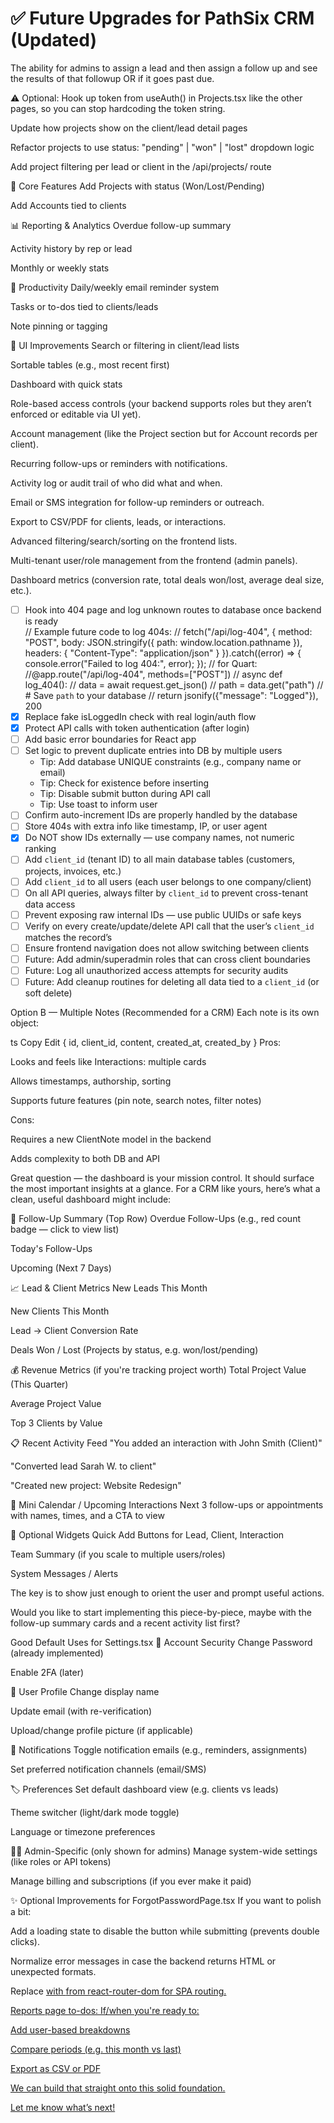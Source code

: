 # ✅ Future Upgrades for PathSix CRM (Updated)

The ability for admins to assign a lead and then assign a follow up and see the results of that followup OR if it goes past due. 

⚠️ Optional: Hook up token from useAuth() in Projects.tsx like the other pages, so you can stop hardcoding the token string.

Update how projects show on the client/lead detail pages

Refactor projects to use status: "pending" | "won" | "lost" dropdown logic

Add project filtering per lead or client in the /api/projects/ route

🧩 Core Features
Add Projects with status (Won/Lost/Pending)

Add Accounts tied to clients

📊 Reporting & Analytics
Overdue follow-up summary

Activity history by rep or lead

Monthly or weekly stats

🔔 Productivity
Daily/weekly email reminder system

Tasks or to-dos tied to clients/leads

Note pinning or tagging

🧭 UI Improvements
Search or filtering in client/lead lists

Sortable tables (e.g., most recent first)

Dashboard with quick stats


Role-based access controls (your backend supports roles but they aren’t enforced or editable via UI yet).

Account management (like the Project section but for Account records per client).

Recurring follow-ups or reminders with notifications.

Activity log or audit trail of who did what and when.

Email or SMS integration for follow-up reminders or outreach.

Export to CSV/PDF for clients, leads, or interactions.

Advanced filtering/search/sorting on the frontend lists.

Multi-tenant user/role management from the frontend (admin panels).

Dashboard metrics (conversion rate, total deals won/lost, average deal size, etc.).



- [ ] Hook into 404 page and log unknown routes to database once backend is ready  
        // Example future code to log 404s:
        // fetch("/api/log-404", { method: "POST", body: JSON.stringify({ path: window.location.pathname }), headers: { "Content-Type": "application/json" } }).catch((error) => { console.error("Failed to log 404:", error); });
        // for Quart:
        //@app.route("/api/log-404", methods=["POST"])
        //    async def log_404():
        //        data = await request.get_json()
        //        path = data.get("path")
        //        # Save `path` to your database
        //        return jsonify({"message": "Logged"}), 200  
- [x] Replace fake isLoggedIn check with real login/auth flow  
- [x] Protect API calls with token authentication (after login)  
- [ ] Add basic error boundaries for React app  
- [ ] Set logic to prevent duplicate entries into DB by multiple users  
    - Tip: Add database UNIQUE constraints (e.g., company name or email)  
    - Tip: Check for existence before inserting  
    - Tip: Disable submit button during API call  
    - Tip: Use toast to inform user  
- [ ] Confirm auto-increment IDs are properly handled by the database  
- [ ] Store 404s with extra info like timestamp, IP, or user agent  
- [x] Do NOT show IDs externally — use company names, not numeric ranking  
- [ ] Add `client_id` (tenant ID) to all main database tables (customers, projects, invoices, etc.)  
- [ ] Add `client_id` to all users (each user belongs to one company/client)  
- [ ] On all API queries, always filter by `client_id` to prevent cross-tenant data access  
- [ ] Prevent exposing raw internal IDs — use public UUIDs or safe keys  
- [ ] Verify on every create/update/delete API call that the user’s `client_id` matches the record’s  
- [ ] Ensure frontend navigation does not allow switching between clients  
- [ ] Future: Add admin/superadmin roles that can cross client boundaries  
- [ ] Future: Log all unauthorized access attempts for security audits  
- [ ] Future: Add cleanup routines for deleting all data tied to a `client_id` (or soft delete)

 Option B — Multiple Notes (Recommended for a CRM)
Each note is its own object:

ts
Copy
Edit
{
  id,
  client_id,
  content,
  created_at,
  created_by
}
Pros:

Looks and feels like Interactions: multiple cards

Allows timestamps, authorship, sorting

Supports future features (pin note, search notes, filter notes)

Cons:

Requires a new ClientNote model in the backend

Adds complexity to both DB and API

Great question — the dashboard is your mission control. It should surface the most important insights at a glance. For a CRM like yours, here’s what a clean, useful dashboard might include:

🔁 Follow-Up Summary (Top Row)
Overdue Follow-Ups (e.g., red count badge — click to view list)

Today's Follow-Ups

Upcoming (Next 7 Days)

📈 Lead & Client Metrics
New Leads This Month

New Clients This Month

Lead → Client Conversion Rate

Deals Won / Lost (Projects by status, e.g. won/lost/pending)

💰 Revenue Metrics (if you're tracking project worth)
Total Project Value (This Quarter)

Average Project Value

Top 3 Clients by Value

📋 Recent Activity Feed
"You added an interaction with John Smith (Client)"

"Converted lead Sarah W. to client"

"Created new project: Website Redesign"

📅 Mini Calendar / Upcoming Interactions
Next 3 follow-ups or appointments with names, times, and a CTA to view

🧭 Optional Widgets
Quick Add Buttons for Lead, Client, Interaction

Team Summary (if you scale to multiple users/roles)

System Messages / Alerts

The key is to show just enough to orient the user and prompt useful actions.

Would you like to start implementing this piece-by-piece, maybe with the follow-up summary cards and a recent activity list first?


 Good Default Uses for Settings.tsx
🔐 Account Security
 Change Password (already implemented)

 Enable 2FA (later)

👤 User Profile
 Change display name

 Update email (with re-verification)

 Upload/change profile picture (if applicable)

🔔 Notifications
 Toggle notification emails (e.g., reminders, assignments)

 Set preferred notification channels (email/SMS)

🏷️ Preferences
 Set default dashboard view (e.g. clients vs leads)

 Theme switcher (light/dark mode toggle)

 Language or timezone preferences

🧑‍💼 Admin-Specific (only shown for admins)
 Manage system-wide settings (like roles or API tokens)

 Manage billing and subscriptions (if you ever make it paid)
 

✨ Optional Improvements for ForgotPasswordPage.tsx
  If you want to polish a bit:

  Add a loading state to disable the button while submitting (prevents double clicks).

  Normalize error messages in case the backend returns HTML or unexpected formats.

  Replace <a href="/login"> with <Link to="/login"> from react-router-dom for SPA routing.


Reports page to-dos: 
If/when you're ready to:

Add user-based breakdowns

Compare periods (e.g. this month vs last)

Export as CSV or PDF

We can build that straight onto this solid foundation.

Let me know what’s next!